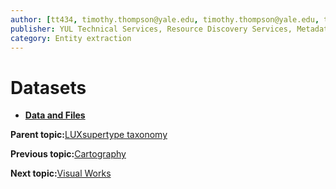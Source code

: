 ```yaml
---
author: [tt434, timothy.thompson@yale.edu, timothy.thompson@yale.edu, tt434]
publisher: YUL Technical Services, Resource Discovery Services, Metadata Services Unit
category: Entity extraction
---
```


# Datasets

-   **[Data and Files](../../tasks/supertypes/dataandfiles.md)**  


**Parent topic:**[LUXsupertype taxonomy](../../tasks/supertypes/supertypes.md)

**Previous topic:**[Cartography](../../tasks/supertypes/cartographicformats.md)

**Next topic:**[Visual Works](../../tasks/supertypes/imageformats.md)

